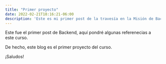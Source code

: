 ```yaml
---
title: "Primer proyecto"
date: 2022-02-21T18:16:21-06:00
description: 'Este es mi primer post de la travesía en la Misión de Backend con Node JS de Launch X.'
---
```


Este fue el primer post de Backend, aquí pondré algunas referenecias a este curso.

De hecho, este blog es el primer proyecto del curso.

¡Saludos!
